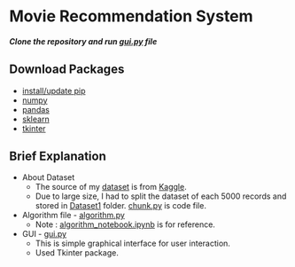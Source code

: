 # Movie Recommendation System


##### Clone the repository and run [gui.py](https://github.com/ankithkumar99/Movie-Recommendation-System/blob/master/gui.py) file

## Download Packages
* [install/update pip](https://pypi.org/project/pip/)
* [numpy](https://pypi.org/project/numpy/)
* [pandas](https://pypi.org/project/pandas/)
* [sklearn](https://pypi.org/project/sklearn/)
* [tkinter](https://pypi.org/project/tkinter-temps/)


## Brief Explanation
* About Dataset
  * The source of my [dataset](https://github.com/ankithkumar99/Movie-Recommendation-System/blob/master/IMDb%20movies.csv) is from [Kaggle](https://www.kaggle.com/).
  * Due to large size, I had to split the dataset of each 5000 records and stored in [Dataset1](https://github.com/ankithkumar99/Movie-Recommendation-System/tree/master/Dataset1) folder. [chunk.py](https://github.com/ankithkumar99/Movie-Recommendation-System/tree/master/chunk.py) is code file.
* Algorithm file - [algorithm.py](https://github.com/ankithkumar99/Movie-Recommendation-System/tree/master/algorithm.py)
  * Note : [algorithm_notebook.ipynb](https://github.com/ankithkumar99/Movie-Recommendation-System/tree/master/algorithm_notebook.ipynb) is for reference.
* GUI - [gui.py](https://github.com/ankithkumar99/Movie-Recommendation-System/tree/master/gui.py)
  * This is simple graphical interface for user interaction.
  * Used Tkinter package.
